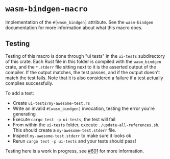 # `wasm-bindgen-macro`

Implementation of the `#[wasm_bindgen]` attribute. See the `wasm-bindgen`
documentation for more information about what this macro does.

## Testing

Testing of this macro is done through "ui tests" in the `ui-tests` subdirectory
of this crate. Each Rust file in this folder is compiled with the `wasm_bindgen`
crate, and the `*.stderr` file sitting next to it is the asserted output of the
compiler. If the output matches, the test passes, and if the output doesn't
match the test fails. Note that it is also considered a failure if a test
actually compiles successfully.

To add a test:

* Create `ui-tests/my-awesome-test.rs`
* Write an invalid `#[wasm_bindgen]` invocation, testing the error you're
  generating
* Execute `cargo test -p ui-tests`, the test will fail
* From within the `ui-tests` folder, execute `./update-all-references.sh`. This
  should create a `my-awesome-test.stderr` file.
* Inspect `my-awesome-test.stderr` to make sure it looks ok
* Rerun `cargo test -p ui-tests` and your tests should pass!

Testing here is a work in progress, see
[#601](https://github.com/rustwasm/wasm-bindgen/issues/601) for more
information.
